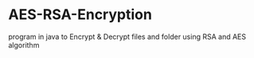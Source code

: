 # AES-RSA-Encryption
program in java to Encrypt &amp; Decrypt files and folder using RSA and AES algorithm 
